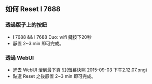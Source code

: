 ## 如何 Reset l 7688

### 透過版子上的按鈕
* l 7688 && l 7688 Duo: wifi 鍵按下20秒
* 靜置 2~3 min 即可完成。


### 透過 WebUI
* 進去 WebUI 滾到最下頁
    ![](螢幕快照 2015-09-03 下午2.12.07.png)
* 點選 Reset 之後靜置 2~3 min 即可完成。 